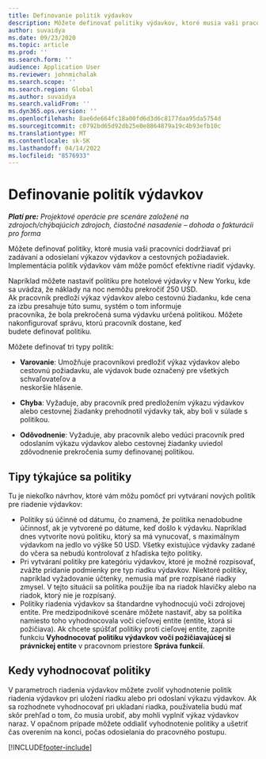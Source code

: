 ```yaml
---
title: Definovanie politík výdavkov
description: Môžete definovať politiky výdavkov, ktoré musia vaši pracovníci dodržiavať pri zadávaní a odosielaní výkazov výdavkov a cestovných požiadaviek.
author: suvaidya
ms.date: 09/23/2020
ms.topic: article
ms.prod: ''
ms.search.form: ''
audience: Application User
ms.reviewer: johnmichalak
ms.search.scope: ''
ms.search.region: Global
ms.author: suvaidya
ms.search.validFrom: ''
ms.dyn365.ops.version: ''
ms.openlocfilehash: 8ae6de664fc18a00fd6d3d6c8177daa95da5754d
ms.sourcegitcommit: c0792bd65d92db25e0e8864879a19c4b93efb10c
ms.translationtype: MT
ms.contentlocale: sk-SK
ms.lasthandoff: 04/14/2022
ms.locfileid: "8576933"
---
```

# <a name="define-expense-policies"></a>Definovanie politík výdavkov

_**Platí pre:** Projektové operácie pre scenáre založené na zdrojoch/chýbajúcich zdrojoch, čiastočné nasadenie – dohoda o fakturácii pro forma_

Môžete definovať politiky, ktoré musia vaši pracovníci dodržiavať pri zadávaní a odosielaní výkazov výdavkov a cestovných požiadaviek.         
Implementácia politík výdavkov vám môže pomôcť efektívne riadiť výdavky.         

Napríklad môžete nastaviť politiku pre hotelové výdavky v New Yorku, kde sa uvádza, že náklady na noc nemôžu prekročiť 250 USD.       
Ak pracovník predloží výkaz výdavkov alebo cestovnú žiadanku, kde cena za izbu presahuje túto sumu, systém o tom informuje         
pracovníka, že bola prekročená suma výdavku určená politikou. Môžete nakonfigurovať správu, ktorú pracovník dostane, keď        
budete definovať politiku.      
        
Môžete definovať tri typy politík:         
        
- **Varovanie**: Umožňuje pracovníkovi predložiť výkaz výdavkov alebo cestovnú požiadavku, ale výdavok bude označený pre všetkých schvaľovateľov a         
  neskoršie hlásenie.        

- **Chyba**: Vyžaduje, aby pracovník pred predložením výkazu výdavkov alebo cestovnej žiadanky prehodnotil výdavky tak, aby boli v súlade s politikou.        
 
 - **Odôvodnenie**: Vyžaduje, aby pracovník alebo vedúci pracovník pred odoslaním výkazu výdavkov alebo cestovnej žiadanky uviedol zdôvodnenie prekročenia sumy definovanej politikou.        

## <a name="policy-tips"></a>Tipy týkajúce sa politiky
Tu je niekoľko návrhov, ktoré vám môžu pomôcť pri vytváraní nových politík pre riadenie výdavkov: 

- Politiky sú účinné od dátumu, čo znamená, že politika nenadobudne účinnosť, ak je vytvorené po dátume, keď došlo k výdavku. Napríklad dnes vytvoríte novú politiku, ktorý sa má vynucovať, s maximálnym výdavkom na jedlo vo výške 50 USD. Všetky existujúce výdavky zadané do včera sa nebudú kontrolovať z hľadiska tejto politiky.
- Pri vytváraní politiky pre kategóriu výdavkov, ktoré je možné rozpisovať, zvážte pridanie podmienky pre typ riadku výdavkov. Niektoré politiky, napríklad vyžadovanie účtenky, nemusia mať pre rozpísané riadky zmysel. V tejto situácii sa politika použije iba na riadok hlavičky alebo na riadok, ktorý nie je rozpísaný. 
- Politiky riadenia výdavkov sa štandardne vyhodnocujú voči zdrojovej entite. Pre medzipodnikové scenáre môžete nastaviť, aby sa politika namiesto toho vyhodnocovala voči cieľovej entite (entite, ktorá si požičiava). Ak chcete spúšťať politiky proti cieľovej entite, zapnite funkciu **Vyhodnocovať politiku výdavkov voči požičiavajúcej si právnickej entite** v pracovnom priestore **Správa funkcií**.

## <a name="when-to-evaluate-policies"></a>Kedy vyhodnocovať politiky

V parametroch riadenia výdavkov môžete zvoliť vyhodnotenie politík riadenia výdavkov pri uložení riadku alebo pri odoslaní výkazu výdavkov. Ak sa rozhodnete vyhodnocovať pri ukladaní riadka, používatelia budú mať skôr prehľad o tom, čo musia urobiť, aby mohli vyplniť výkaz výdavkov naraz. V opačnom prípade môžete oddialiť vyhodnotenie politiky a ušetriť čas overením na konci, počas odosielania do pracovného postupu.


[!INCLUDE[footer-include](../includes/footer-banner.md)]